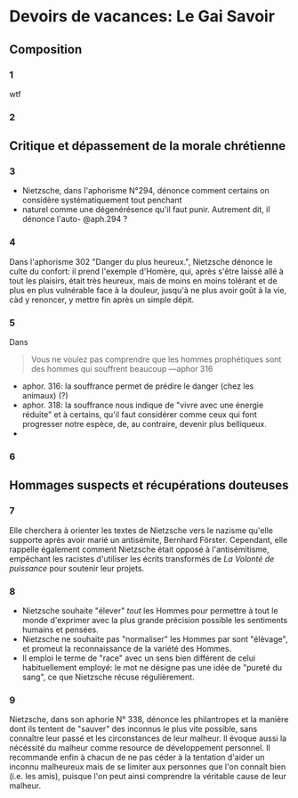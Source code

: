 # Devoirs de vacances: Le Gai Savoir

## Composition

### 1

wtf

### 2

## Critique et dépassement de la morale chrétienne

### 3

- Nietzsche, dans l'aphorisme N°294, dénonce comment certains on considère systématiquement tout penchant
- naturel comme une dégenérésence qu'il faut punir. Autrement dit, il dénonce l'auto-
@aph.294 ?

### 4

Dans l'aphorisme 302 "Danger du plus heureux.", Nietzsche dénonce le culte du confort: il prend l'exemple d'Homère,
qui, après s'être laissé allé à tout les plaisirs, était très heureux, mais de moins en moins tolérant et de plus en plus
vulnérable face à la douleur, jusqu'à ne plus avoir goût à la vie, càd y renoncer, y mettre fin après un simple dépit.

### 5

Dans

> Vous ne voulez pas comprendre que les hommes prophétiques sont des hommes qui souffrent beaucoup
> —aphor 316

- aphor. 316: la souffrance permet de prédire le danger (chez les animaux) (?)
- aphor. 318: la souffrance nous indique de "vivre avec une énergie réduite" et à certains, qu'il faut 
  considérer comme ceux qui font progresser notre espèce, de, au contraire, devenir plus belliqueux.
- 

### 6

## Hommages suspects et récupérations douteuses

### 7

Elle cherchera à orienter les textes de Nietzsche vers le nazisme qu'elle supporte après avoir marié un
antisémite, Bernhard Förster. Cependant, elle rappelle également comment Nietzsche était opposé à
l'antisémitisme, empêchant les racistes d'utiliser les écrits transformés de _La Volonté de puissance_
pour soutenir leur projets.

### 8

- Nietzsche souhaite "élever" _tout_ les Hommes pour permettre à tout le monde d'exprimer avec la plus grande précision possible les sentiments humains et pensées.
- Nietzsche ne souhaite pas "normaliser" les Hommes par sont "élèvage", et promeut la reconnaissance de la variété des Hommes.
- Il emploi le terme de "race" avec un sens bien différent de celui habituellement employé: le mot ne désigne pas une idée de "pureté du sang", ce que Nietzsche récuse régulièrement.

### 9

Nietzsche, dans son aphorie N° 338, dénonce les philantropes et la manière dont ils tentent de "sauver"
des inconnus le plus vite possible, sans connaître leur passé et les circonstances de leur malheur. Il 
évoque aussi la nécéssité du malheur comme resource de développement personnel. Il recommande enfin
à chacun de ne pas céder à la tentation d'aider un inconnu malheureux mais de se limiter aux personnes
que l'on connaît bien (i.e. les amis), puisque l'on peut ainsi comprendre la véritable cause de leur malheur.
